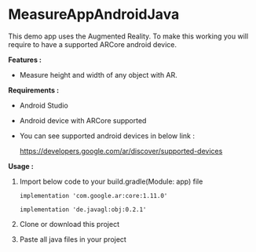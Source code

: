 # MeasureAppAndroidJava
This demo app uses the Augmented Reality. To make this working you will require to have a supported ARCore android device.

<b>Features : </b>
- Measure height and width of any object with AR.

<b>Requirements :</b>
- Android Studio
- Android device with ARCore supported
- You can see supported android devices in below link : 

  https://developers.google.com/ar/discover/supported-devices
  
<b>Usage :</b>

1. Import below code to your build.gradle(Module: app) file

    ```
    implementation 'com.google.ar:core:1.11.0'
    
    implementation 'de.javagl:obj:0.2.1'
    ```
    
2. Clone or download this project
    
3. Paste all java files in your project
